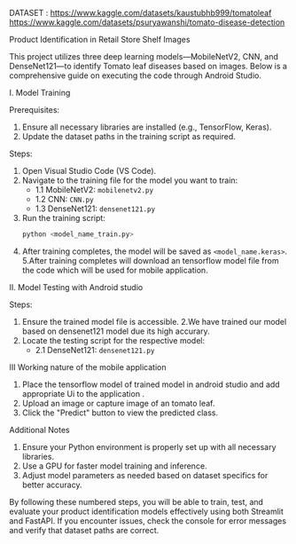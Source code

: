DATASET :
https://www.kaggle.com/datasets/kaustubhb999/tomatoleaf
https://www.kaggle.com/datasets/psuryawanshi/tomato-disease-detection




Product Identification in Retail Store Shelf Images

This project utilizes three deep learning models—MobileNetV2, CNN, and DenseNet121—to identify Tomato leaf diseases based on images. Below is a comprehensive guide on executing the code through Android Studio.

I. Model Training

Prerequisites:
1. Ensure all necessary libraries are installed (e.g., TensorFlow, Keras).
2. Update the dataset paths in the training script as required.

Steps:
1. Open Visual Studio Code (VS Code).
2. Navigate to the training file for the model you want to train:
   - 1.1 MobileNetV2: `mobilenetv2.py`
   - 1.2 CNN: `CNN.py`
   - 1.3 DenseNet121: `densenet121.py`
3. Run the training script:
   ```bash
   python <model_name_train.py>
   ```
4. After training completes, the model will be saved as `<model_name.keras>`.
5.After training completes will download an tensorflow model file from the code which will be used for mobile application.


II. Model Testing with Android studio 

Steps:
1. Ensure the trained model file is accessible.
2.We have trained our model based on densenet121 model due its high accurary.
2. Locate the testing script for the respective model:
     - 2.1 DenseNet121: `densenet121.py`

III  Working nature of the mobile application 
  1. Place the tensorflow model of trained model in android studio and add appropriate Ui to the application .
  2. Upload an image  or capture image of an tomato leaf.
  3. Click the "Predict" button to view the predicted class.

Additional Notes
1. Ensure your Python environment is properly set up with all necessary libraries.
2. Use a GPU for faster model training and inference.
3. Adjust model parameters as needed based on dataset specifics for better accuracy.

By following these numbered steps, you will be able to train, test, and evaluate your product identification models effectively using both Streamlit and FastAPI. If you encounter issues, check the console for error messages and verify that dataset paths are correct.
